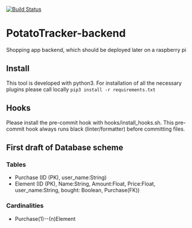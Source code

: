 [![Build Status](https://travis-ci.com/djetzen/PotatoTracker-backend.svg?branch=master)](https://travis-ci.com/djetzen/PotatoTracker-backend)

# PotatoTracker-backend
Shopping app backend, which should be deployed later on a raspberry pi

## Install
This tool is developed with python3. For installation of all the necessary plugins please call locally `pip3 install -r requirements.txt`

## Hooks
Please install the pre-commit hook with hooks/install_hooks.sh. This pre-commit hook always runs black (linter/formatter) before committing files.


## First draft of Database scheme
### Tables
- Purchase (ID (PK), user_name:String)
- Element (ID (PK), Name:String, Amount:Float, Price:Float, user_name:String, bought: Boolean, Purchase(FK))

### Cardinalities
- Purchase(1)--(n)Element
